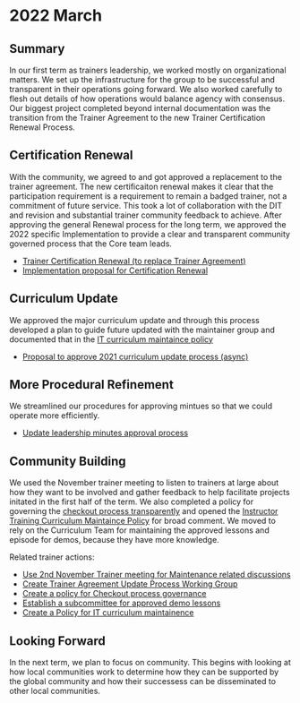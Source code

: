 # 2022 March


## Summary 

In our first term as trainers leadership, we worked mostly on organizational matters.  We set up the infrastructure for the group to be successful and transparent in their operations going forward. We also worked carefully to flesh out details of how operations would balance agency with consensus.  Our biggest project completed beyond internal documentation was the transition from the Trainer Agreement to the new Trainer Certification Renewal Process. 



<!-- #region -->
## Certification Renewal

With the community, we agreed to and got approved a replacement to the trainer agreement.  The new certificaiton renewal makes it clear that the participation requirement is a requirement to remain a badged trainer, not a commitment of future service.  This took a lot of collaboration with the DIT and revision and substantial trainer community feedback to achieve. After approving the general Renewal process for the long term, we approved the 2022 specific Implementation to provide a clear and transparent community governed process that the Core team leads. 


- [Trainer Certification Renewal (to replace Trainer Agreement)](https://github.com/carpentries/trainers/issues/143)
- [Implementation proposal for Certification Renewal](https://github.com/carpentries/trainers/issues/167)

## Curriculum Update

We approved the major curriculum update and through this process developed a plan to guide future updated with the maintainer group and documented that in the [IT curriculum maintaince policy](https://github.com/carpentries/trainers/pull/126/files#diff-ad7c9123f8f09ebfb482afae9929a18b29c00104af429d51f04c8715213f29b7R47-R65)

- [Proposal to approve 2021 curriculum update process (async)](https://github.com/carpentries/trainers/issues/141)


## More Procedural Refinement

We streamlined our procedures for approving mintues so that we could operate more efficiently. 

- [Update leadership minutes approval process](https://github.com/carpentries/trainers/issues/132)


## Community Building 

We used the November trainer meeting to listen to trainers at large about how they want to be involved and gather feedback to help facilitate projects initated in the first half of the term. We also completed a policy for governing the [checkout process transparently](https://github.com/carpentries/trainers/blob/main/policy/CheckoutProcessGovernance.md) and opened the [Instructor Training Curriculum Maintaince Policy](https://github.com/carpentries/trainers/pull/126) for broad comment. We moved to rely on the Curriculum Team for maintaining the approved lessons and episode for demos, because they have more knowledge.  


Related trainer actions: 
- [Use 2nd November Trainer meeting for Maintenance related discussions](https://github.com/carpentries/trainers/issues/130)
- [Create Trainer Agreement Update Process Working Group](https://github.com/carpentries/trainers/issues/100)
- [Create a policy for Checkout process governance](https://github.com/carpentries/trainers/issues/84)
- [Establish a subcommittee for approved demo lessons](https://github.com/carpentries/trainers/issues/83)
- [Create a Policy for IT curriculum maintainence](https://github.com/carpentries/trainers/issues/82)


<!-- #endregion -->

## Looking Forward 

In the next term, we plan to focus on community. This begins with looking at how local communities work to determine how they can be supported by the global community and how their successess can be disseminated to other local communities. 
